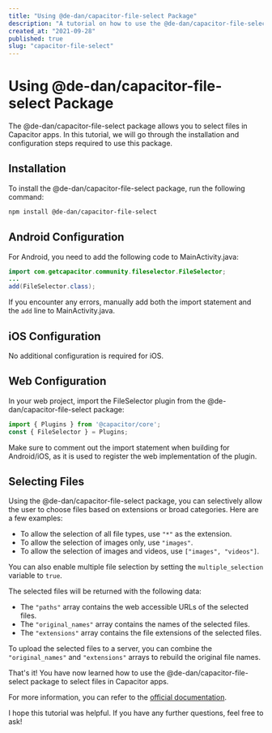 ```yaml
---
title: "Using @de-dan/capacitor-file-select Package"
description: "A tutorial on how to use the @de-dan/capacitor-file-select package to select files in Capacitor apps."
created_at: "2021-09-28"
published: true
slug: "capacitor-file-select"
---
```


# Using @de-dan/capacitor-file-select Package

The @de-dan/capacitor-file-select package allows you to select files in Capacitor apps. In this tutorial, we will go through the installation and configuration steps required to use this package.

## Installation

To install the @de-dan/capacitor-file-select package, run the following command:

```bash
npm install @de-dan/capacitor-file-select
```

## Android Configuration

For Android, you need to add the following code to MainActivity.java:

```java
import com.getcapacitor.community.fileselector.FileSelector;
...
add(FileSelector.class);
```

If you encounter any errors, manually add both the import statement and the `add` line to MainActivity.java.

## iOS Configuration

No additional configuration is required for iOS.

## Web Configuration

In your web project, import the FileSelector plugin from the @de-dan/capacitor-file-select package:

```javascript
import { Plugins } from '@capacitor/core';
const { FileSelector } = Plugins;
```

Make sure to comment out the import statement when building for Android/iOS, as it is used to register the web implementation of the plugin.

## Selecting Files

Using the @de-dan/capacitor-file-select package, you can selectively allow the user to choose files based on extensions or broad categories. Here are a few examples:

- To allow the selection of all file types, use `"*"` as the extension.
- To allow the selection of images only, use `"images"`.
- To allow the selection of images and videos, use `["images", "videos"]`.

You can also enable multiple file selection by setting the `multiple_selection` variable to `true`.

The selected files will be returned with the following data:

- The `"paths"` array contains the web accessible URLs of the selected files.
- The `"original_names"` array contains the names of the selected files.
- The `"extensions"` array contains the file extensions of the selected files.

To upload the selected files to a server, you can combine the `"original_names"` and `"extensions"` arrays to rebuild the original file names.

That's it! You have now learned how to use the @de-dan/capacitor-file-select package to select files in Capacitor apps.

For more information, you can refer to the [official documentation](https://github.com/de-dan/capacitor-file-select).

I hope this tutorial was helpful. If you have any further questions, feel free to ask!